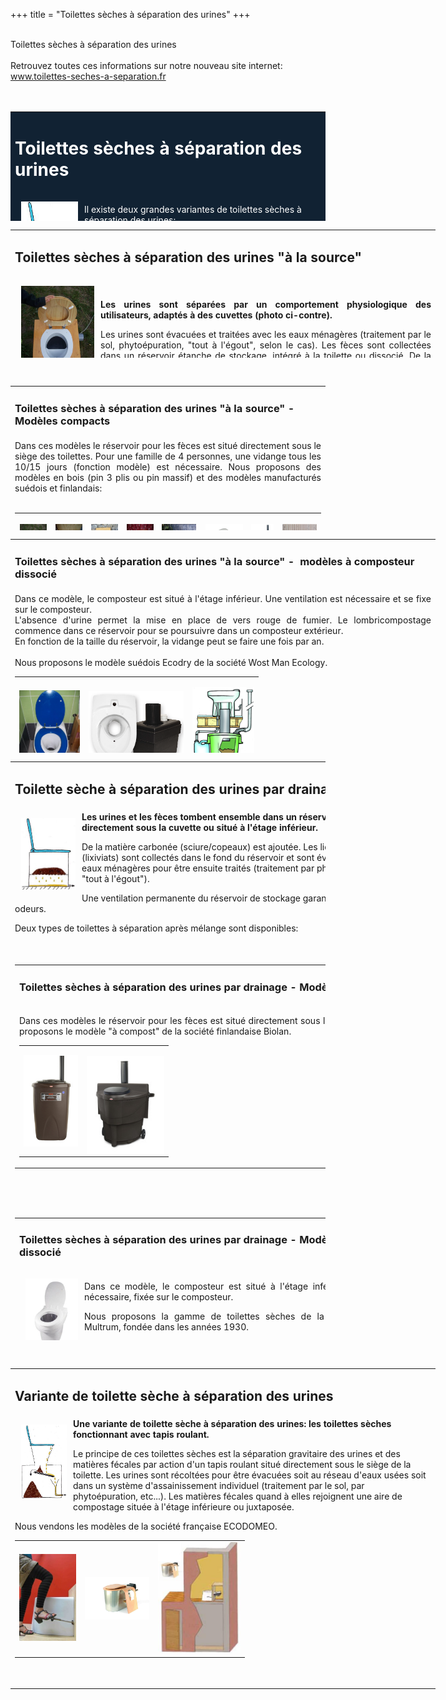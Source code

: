 +++
title = "Toilettes sèches à séparation des urines"
+++
<br />
 <br />
   <div class="title-01 uppercase">
    <a>Toilettes sèches à séparation des urines</a>
  </div>
<div class="part900">
  <br />Retrouvez toutes ces informations sur notre nouveau site internet: <a href="../www.toilettes-seches-a-separation.fr/index.html">www.toilettes-seches-a-separation.fr</a><br /><br /><br /> 
<table style="background-color: #112233; width: 100%;" border="0" cellspacing="0" cellpadding="5" width="744" height="175">
<tbody>
<tr>
<td>
<h1><span style="color: #ffffff;">Toilettes sèches à séparation des urines</span></h1>
</td>
</tr>
<tr>
<td><img style="float: left; margin: 10px;" title="schéma toilette sèche à séparation des urines &quot;à la source&quot;" src="/img/dessinsep.jpg" alt="" width="91" height="112" />
<p><span style="color: #ffffff;">Il existe deux grandes variantes de toilettes sèches à séparation des urines:</span></p>
<p><span style="color: #ffffff;">-les toilettes sèches à séparation des urines "à la source"</span></p>
<p><span style="color: #ffffff;">-les toilettes sèches à drainage des liquides après mélange</span></p>
</td>
</tr>
</tbody>
</table>
<table style="width: 680px; height: 205px;" border="0" cellspacing="0" cellpadding="0">
<tbody>
<tr>
<td>
<h2>Toilettes sèches à séparation des urines "à la source"</h2>
</td>
</tr>
<tr>
<td><a href="http://toilettes-seches-a-separation.fr/"><img style="float: left; margin: 10px;" src="/img/100_3362.jpg" alt="" width="117" height="157" /></a><strong>&nbsp;</strong>
<p style="text-align: justify;"><strong>Les urines sont séparées par un comportement physiologique des utilisateurs, adaptés à des cuvettes (photo ci-contre).</strong></p>
<p style="text-align: justify;">Les urines sont évacuées et traitées avec les eaux ménagères   (traitement par le sol, phytoépuration, "tout à l'égout", selon le cas).   Les fèces sont collectées dans un réservoir étanche de stockage,   intégré à la toilette ou dissocié. De la matière carbonée est ajoutée   aux fèces et/ou une ventilation forcée assèche les matières pour   supprimer les odeurs.</p>
<p style="text-align: justify;">Deux types de toilettes à séparation "à la source" sont disponibles: compact ou dissocié.</p>
</td>
</tr>
</tbody>
</table>
<br /> 
<table style="width: 100%;" border="0" cellspacing="0" cellpadding="5" width="732" height="231">
<tbody>
<tr>
<td>
<h3>Toilettes sèches à séparation des urines "à la source" - Modèles compacts</h3>
</td>
</tr>
<tr>
<td style="text-align: justify;">Dans ces modèles le réservoir pour les fèces est situé directement  sous  le siège des toilettes. Pour une famille de 4 personnes, une  vidange  tous les 10/15 jours (fonction modèle) est nécessaire. Nous  proposons  des modèles en bois (pin 3 plis ou pin massif) et des modèles manufacturés suédois et finlandais:<br /><br /> 
<table border="0">
<tbody>
<tr>
<td>
<p><a href="http://toilettes-seches-a-separation.fr/index.php?p=1_18_Mod-le-artisanal-La-Sep"><img style="margin: 1px;" title="Toilette sèche à séparation des urines: SEP en pin 3 plis" src="/img/100_3369.jpg" alt="" width="67" height="90" /></a></p>
</td>
<td>
<p><a href="http://toilettes-seches-a-separation.fr/index.php?p=1_18_Mod-le-artisanal-La-Sep"><img style="margin: 1px;" title="toilette sèche à séparation: La SEP en pin massif" src="/img/la_sep3.jpg" alt="" width="68" height="90" /></a></p>
</td>
<td><a href="http://toilettes-seches-a-separation.fr/index.php?p=1_37_Mod-le-artisanal-La-Big-SEP"><img style="margin: 1px;" title="Toilette sèche à séparation: La Big SEP en pin 3plis" src="/img/100_3736.jpg" alt="" width="67" height="90" /></a></td>
<td>
<p><a href="http://toilettes-seches-a-separation.fr/index.php?p=1_37_Mod-le-artisanal-La-Big-SEP"><img style="margin: 1px;" title="Toilette sèche à séparation: Big SEP en pin massif" src="/img/100_3669.jpg" alt="" width="67" height="90" /></a></p>
</td>
<td>
<p><a href="http://toilettes-seches-a-separation.fr/index.php?p=1_21_Les-toilettes-s-ches-SEPARETT-Villa"><img title="Toilette seche à séparation des urines - Separett Villa" src="/img/villa9010.jpg" alt="" width="90" height="90" /></a></p>
</td>
<td>
<p><a href="http://toilettes-seches-a-separation.fr/index.php?p=1_2_Les-toilettes-s-ches-Naturum-BIOLAN"><img style="margin: 1px;" title="Toilette sèche à séparation: BIOLAN-naturum" src="/img/5580701.jpg" alt="" width="95" height="90" /></a></p>
</td>
<td>
<p><a href="http://toilettes-seches-a-separation.fr/index.php?p=1_33_Les-toilettes-s-ches-S-parante-de-BIOLAN"><img title="Toilette sèche à séparation: BIOLAN-Séparante" src="/img/1631646.jpg" alt="" width="60" height="90" /></a></p>
</td>
<td>
<p><a href="http://toilettes-seches-a-separation.fr/index.php?p=1_32_Les-toilettes-s-ches-SEPARETT-Week-end"><img title="Toilette seche à séparation des urines - Separett 7010" src="/img/torpisak_pic18.jpg" alt="" width="90" height="90" /></a></p>
</td>
</tr>
</tbody>
</table>
</td>
</tr>
</tbody>
</table>
<table style="height: 342px; width: 680px;" border="0" cellspacing="0" cellpadding="5">
<tbody>
<tr>
<td>
<h3>Toilettes sèches à séparation des urines "à la source" -&nbsp; modèles à composteur dissocié</h3>
</td>
</tr>
<tr>
<td style="text-align: justify;">Dans ce modèle, le composteur est situé à l'étage inférieur. Une   ventilation est nécessaire et se fixe sur le composteur. <br />L'absence   d'urine permet la mise en place de vers rouge de fumier. Le   lombricompostage commence dans ce réservoir pour se poursuivre dans un   composteur extérieur. <br />En fonction de la taille du réservoir, la vidange   peut se faire une fois par an. <br /><br />Nous proposons le modèle suédois Ecodry   de la société Wost Man Ecology. <br /> 
<table border="0" width="722" height="165">
<tbody>
<tr>
<td><a href="http://toilettes-seches-a-separation.fr/index.php?p=1_28_Les-toilettes-s-ches-WOST-MAN-ECOLOGY"><img style="display: block; margin-left: auto; margin-right: auto;" title="Toilette sèche à séparation - Ecodry de Wost Man Ecology" src="/img/100_1576.jpg" alt="" width="97" height="130" /></a></td>
<td><a href="http://toilettes-seches-a-separation.fr/index.php?p=1_28_Les-toilettes-s-ches-WOST-MAN-ECOLOGY"><img style="display: block; margin-left: auto; margin-right: auto;" title="Schéma toilette sèche à séparation: Ecodry-Box" src="/img/ecodry_box_250px.png" alt="" width="152" height="127" /></a></td>
<td>
<p><a href="http://toilettes-seches-a-separation.fr/index.php?p=1_28_Les-toilettes-s-ches-WOST-MAN-ECOLOGY"><img style="display: block; margin-left: auto; margin-right: auto;" title="Schéma toilette sèche à séparation: Ecodry" src="/img/wm_tunna.jpg" alt="" width="99" height="139" /></a></p>
</td>
</tr>
</tbody>
</table>
<br /></td>
</tr>
</tbody>
</table>
<table border="0" cellspacing="0" cellpadding="5" width="735" height="926">
<tbody>
<tr>
<td colspan="2">
<h2>Toilette sèche à séparation des urines par drainage</h2>
</td>
</tr>
<tr>
<td colspan="2"><img style="float: left; margin: 10px;" title="Schema Toilette à drainage" src="/img/dessincompost.jpg" alt="" width="87" height="115" /><strong>Les urines et les fèces tombent ensemble dans un réservoir de  compostage situé directement sous la cuvette ou situé à l'étage  inférieur.</strong>
<p>De la matière carbonée (sciure/copeaux) est ajoutée. Les liquides  excédentaires (lixiviats) sont collectés dans le fond du réservoir et  sont évacués vers le réseau des eaux ménagères pour être ensuite traités  (traitement par phytoépuration, par le sol, "tout à l'égout").</p>
<p><a href="../www.toilettes-seches-a-separation.fr/index.php@p=1_35_Toilettes-s-ches-s-paration-des-urines.html"></a>Une ventilation permanente du réservoir de stockage garantit une bonne gestion des odeurs.</p>
<p>Deux types de toilettes à séparation après mélange sont disponibles:</p>
</td>
</tr>
<tr>
<td colspan="2">&nbsp;               
<table border="0" cellspacing="0" cellpadding="5" width="100%">
<tbody>
<tr>
<td>
<h3><strong>Toilettes sèches à séparation des urines par drainage - Modèles compacts:</strong></h3>
</td>
</tr>
<tr>
<td>
<p style="text-align: justify;">Dans ces modèles le réservoir pour les fèces est situé directement sous   le siège des toilettes. Nous proposons le modèle "à compost" de la   société finlandaise Biolan.</p>
<table border="0" align="center">
<tbody>
<tr>
<td style="text-align: center;"><img style="display: block; margin-left: auto; margin-right: auto;" title="Toilette sèche à drainage et à compost Biolan" src="/img/6998450.jpg" alt="" width="87" height="146" /></td>
<td>
<p><img style="float: right;" title="Toilette sèche à drainage des liquides - Biolan" src="/img/140044.jpg" alt="" width="124" height="157" /></p>
</td>
</tr>
</tbody>
</table>
</td>
</tr>
</tbody>
</table>
<h3><strong>&nbsp;</strong></h3>
</td>
</tr>
<tr>
<td colspan="2">
<table style="width: 680px;" border="0" cellspacing="0" cellpadding="5">
<tbody>
<tr>
<td>
<h3>Toilettes sèches à séparation des urines par drainage - Modèles à composteur dissocié</h3>
</td>
</tr>
<tr>
<td><img style="float: left; margin: 10px;" title="Toilette sèche Clivus Multrum : Cuvette CL400" src="/img/cl400_clivus.jpg" alt="" width="84" height="112" />
<p style="text-align: justify;">Dans ce modèle, le composteur est situé à l'étage inférieur. Une ventilation est nécessaire, fixée sur le composteur.</p>
<p style="text-align: justify;">Nous proposons la gamme de toilettes sèches de la marque suédoise Clivus Multrum, fondée dans les années 1930.</p>
<table border="0" cellspacing="0" align="center">
<tbody>
<tr>
<td><img style="float: left;" title="Toilette sèche à drainage des liquides - clivus multrum" src="/img/clivusmontage.jpg" alt="" width="81" height="199" /></td>
<td>
<p><img style="float: right;" title="Schéma fonctionnement Clivus Multrum" src="/img/toilettes_seches_clivus_multrum_traitement_liquidessolides.jpg" alt="" width="187" height="199" /></p>
</td>
</tr>
</tbody>
</table>
<p>&nbsp;</p>
</td>
</tr>
</tbody>
</table>
</td>
</tr>
</tbody>
</table>
<br /> 
<table style="width: 680px;" border="0" cellspacing="0" cellpadding="5">
<tbody>
<tr>
<td>
<h2><strong>Variante de toilette sèche à séparation des urines<br /></strong></h2>
</td>
</tr>
<tr>
<td><img style="float: left; margin: 10px;" src="/img/dessinecodomeo.jpg" alt="" width="73" height="120" /><strong>Une variante de toilette sèche à séparation des urines: les toilettes sèches fonctionnant avec tapis roulant.</strong>
<p>Le principe de ces toilettes sèches est la séparation gravitaire des urines et des matières fécales par action d'un tapis roulant situé directement sous le siège de la toilette. Les urines sont récoltées pour être évacuées soit au réseau d'eaux usées soit dans un système d'assainissement individuel (traitement par le sol, par phytoépuration, etc...). Les matières fécales quand à elles rejoignent une aire de compostage située à l'étage inférieure ou juxtaposée.</p>
<p>Nous vendons les modèles de la société française ECODOMEO.</p>
<table border="0" align="center">
<tbody>
<tr>
<td><img src="/img/vignette_pedale.jpg" alt="" width="91" height="139" /></td>
<td><img style="display: block; margin-left: auto; margin-right: auto;" title="Toilette sèche ECODOMEO" src="/img/ecodomeo_-_zircone.jpg" alt="" width="103" height="68" /></td>
<td><img src="/img/ecodomeo_montage.jpg" alt="" width="132" height="178" /></td>
</tr>
</tbody>
</table>
<p>&nbsp;</p>
</td>
</tr>
</tbody>
</table>
<br /><br /></p>

</div>